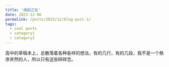 ```yaml
---
title: '缘起之处'
date: 2023-12-06
permalink: /posts/2023/12/blog-post-1/
tags:
  - cool posts
  - category1
  - category2
---
```


高中的草稿本上，总散落着各种各样的想法，有的几行，有的几段，我不是一个秩序井然的人，所以只有这些碎碎念。
